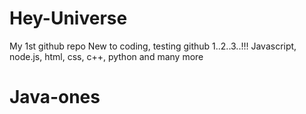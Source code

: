 # Hey-Universe
My 1st github repo
New to coding, testing github 1..2..3..!!!
Javascript, node.js, html, css, c++, python and many more
# Java-ones
